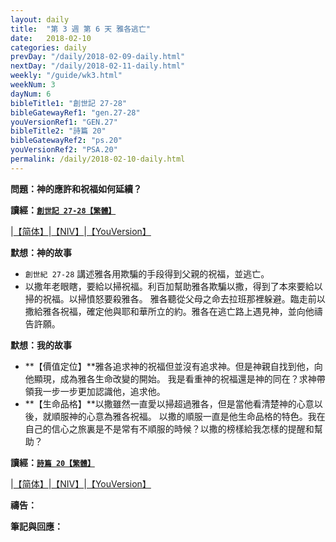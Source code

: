 ```yaml
---
layout: daily
title:  "第 3 週 第 6 天 雅各逃亡"
date:   2018-02-10
categories: daily
prevDay: "/daily/2018-02-09-daily.html"
nextDay: "/daily/2018-02-11-daily.html"
weekly: "/guide/wk3.html"
weekNum: 3
dayNum: 6
bibleTitle1: "創世記 27-28"
bibleGatewayRef1: "gen.27-28"
youVersionRef1: "GEN.27"
bibleTitle2: "詩篇 20"
bibleGatewayRef2: "ps.20"
youVersionRef2: "PSA.20"
permalink: /daily/2018-02-10-daily.html
---
```


**問題：神的應許和祝福如何延續？**

**讀經：[`創世記 27-28【繁體】`](https://www.biblegateway.com/passage/?search=gen.27-28&version=CUVMPT)**

|[【简体】](https://www.biblegateway.com/passage/?search=gen.27-28&version=CUVMPS)|[【NIV】](https://www.biblegateway.com/passage/?search=gen.27-28&version=NIV)|[【YouVersion】](https://www.bible.com/zh-TW/bible/46/GEN.27.CUNP)

**默想：神的故事**
+ `創世紀 27-28` 講述雅各用欺騙的手段得到父親的祝福，並逃亡。
+ 以撒年老眼瞎，要給以掃祝福。利百加幫助雅各欺騙以撒，得到了本來要給以掃的祝福。以掃憤怒要殺雅各。
雅各聽從父母之命去拉班那裡躲避。臨走前以撒給雅各祝福，確定他與耶和華所立的約。雅各在逃亡路上遇見神，並向他禱告許願。

**默想：我的故事**
+ **【價值定位】**雅各追求神的祝福但並沒有追求神。但是神親自找到他，向他顯現，成為雅各生命改變的開始。
我是看重神的祝福還是神的同在？求神帶領我一步一步更加認識他，追求他。
+ **【生命品格】**以撒雖然一直愛以掃超過雅各，但是當他看清楚神的心意以後，就順服神的心意為雅各祝福。
以撒的順服一直是他生命品格的特色。我在自己的信心之旅裏是不是常有不順服的時候？以撒的榜樣給我怎樣的提醒和幫助？

**讀經：[`詩篇 20【繁體】`](https://www.biblegateway.com/passage/?search=ps.20&version=CUVMPT)**

|[【简体】](https://www.biblegateway.com/passage/?search=ps.20&version=CUVMPS)|[【NIV】](https://www.biblegateway.com/passage/?search=ps.20&version=NIV)|[【YouVersion】](https://www.bible.com/zh-TW/bible/46/PSA.20.CUNP)

**禱告：**

**筆記與回應：**
